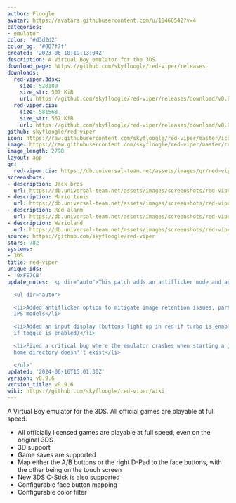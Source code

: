 ```yaml
---
author: Floogle
avatar: https://avatars.githubusercontent.com/u/18466542?v=4
categories:
- emulator
color: '#d3d2d2'
color_bg: '#807f7f'
created: '2023-06-18T19:13:04Z'
description: A Virtual Boy emulator for the 3DS
download_page: https://github.com/skyfloogle/red-viper/releases
downloads:
  red-viper.3dsx:
    size: 520180
    size_str: 507 KiB
    url: https://github.com/skyfloogle/red-viper/releases/download/v0.9.6/red-viper.3dsx
  red-viper.cia:
    size: 581568
    size_str: 567 KiB
    url: https://github.com/skyfloogle/red-viper/releases/download/v0.9.6/red-viper.cia
github: skyfloogle/red-viper
icon: https://raw.githubusercontent.com/skyfloogle/red-viper/master/icon.png
image: https://raw.githubusercontent.com/skyfloogle/red-viper/master/resources/banner.png
image_length: 2798
layout: app
qr:
  red-viper.cia: https://db.universal-team.net/assets/images/qr/red-viper-cia.png
screenshots:
- description: Jack bros
  url: https://db.universal-team.net/assets/images/screenshots/red-viper/jack-bros.png
- description: Mario tenis
  url: https://db.universal-team.net/assets/images/screenshots/red-viper/mario-tenis.png
- description: Red alarm
  url: https://db.universal-team.net/assets/images/screenshots/red-viper/red-alarm.png
- description: Warioland
  url: https://db.universal-team.net/assets/images/screenshots/red-viper/warioland.png
source: https://github.com/skyfloogle/red-viper
stars: 782
systems:
- 3DS
title: red-viper
unique_ids:
- '0xFE7CB'
update_notes: '<p dir="auto">This patch adds an antiflicker mode and an input display.</p>

  <ul dir="auto">

  <li>Added antiflicker option to mitigate image retention issues, particularly on
  IPS models</li>

  <li>Added an input display (buttons light up in red if turbo is enabled and blue
  if toggle is enabled)</li>

  <li>Fixed a critical bug where the emulator crashes when starting a game if the
  home directory doesn''t exist</li>

  </ul>'
updated: '2024-06-16T15:01:30Z'
version: v0.9.6
version_title: v0.9.6
wiki: https://github.com/skyfloogle/red-viper/wiki
---
```

A Virtual Boy emulator for the 3DS. All official games are playable at full speed.
* All officially licensed games are playable at full speed, even on the original 3DS
* 3D support
* Game saves are supported
* Map either the A/B buttons or the right D-Pad to the face buttons, with the other being on the touch screen
* New 3DS C-Stick is also supported
* Configurable face button mapping
* Configurable color filter